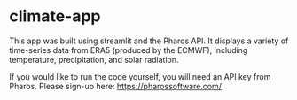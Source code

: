 # climate-app

This app was built using streamlit and the Pharos API. It displays a variety of time-series data from ERA5 (produced by the ECMWF), including temperature, precipitation, and solar radiation.

If you would like to run the code yourself, you will need an API key from Pharos. Please sign-up here: https://pharossoftware.com/
